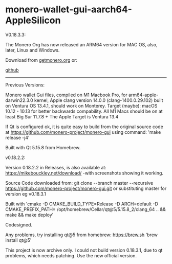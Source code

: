# monero-wallet-gui-aarch64-AppleSilicon

V0.18.3.3:

The Monero Org has now released an ARM64 version for MAC OS, also, later, Linux and Windows.

Download from <a href="getmonero.org">getmonero.org</a> or:

<a href="https://github.com/monero-project/monero-gui/releases/tag/v0.18.3.1">github</a>
__________________________________________________________________________________________________________________________________________

Previous Versions:

Monero wallet Gui files, compiled on M1 Macbook Pro, for arm64-apple-darwin22.3.0 kernel, Apple clang version 14.0.0 (clang-1400.0.29.102)
built on Ventura OS 13.4.1, should work on Monterey. 
Target (maybe): macOS 10.12 - 10.13 for better backwards compability. All M1 Macs should be on at least Big Sur 11.7.8 +
The Apple Target is Ventura 13.4

If Qt is configured ok, it is quite easy to build from the original source code at https://github.com/monero-project/monero-gui using command: 'make release -j4'

Built with Qt 5.15.8 from Homebrew.

v0.18.2.2:

Version 0.18.2.2 in Releases, is also available at:
https://mikebouckley.net/download/
-with screenshots showing it working.


Source Code downloaded from:
git clone --branch master --recursive https://github.com/monero-project/monero-gui.git
or substituting master for version eg v0.18.3.1

Built with 'cmake -D CMAKE_BUILD_TYPE=Release -D ARCH=default -D CMAKE_PREFIX_PATH= /opt/homebrew/Cellar/qt@5/5.15.8_2/clang_64 ..
&& make
&& make deploy'

Codesigned.

Any problems, try installing qt@5 from homebrew: https://brew.sh 'brew install qt@5'

This project is now archive only. I could not build version 0.18.3.1, due to qt problems, which needs patching.
Use the new official version.
